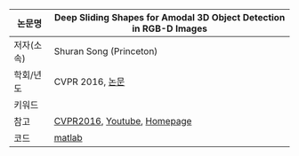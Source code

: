 |논문명|Deep Sliding Shapes for Amodal 3D Object Detection in RGB-D Images
|-|-|
|저자(소속)|Shuran Song (Princeton)|
|학회/년도| CVPR 2016, [논문](http://dss.cs.princeton.edu/paper.pdf)|
|키워드| |
|참고|[CVPR2016](https://www.youtube.com/watch?v=D-lDbS9NQ_0), [Youtube](https://www.youtube.com/watch?v=zzcipxzZP9E), [Homepage](http://dss.cs.princeton.edu/) |
|코드|[matlab](https://github.com/shurans/DeepSlidingShape)|

